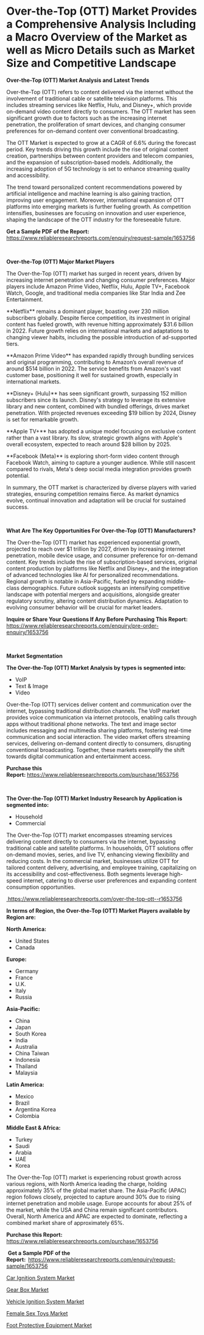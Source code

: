 <p><h1>Over-the-Top (OTT) Market Provides a Comprehensive Analysis Including a Macro Overview of the Market as well as Micro Details such as Market Size and Competitive Landscape</h1></p><p><strong>Over-the-Top (OTT) Market Analysis and Latest Trends</strong></p>
<p><p>Over-the-Top (OTT) refers to content delivered via the internet without the involvement of traditional cable or satellite television platforms. This includes streaming services like Netflix, Hulu, and Disney+, which provide on-demand video content directly to consumers. The OTT market has seen significant growth due to factors such as the increasing internet penetration, the proliferation of smart devices, and changing consumer preferences for on-demand content over conventional broadcasting.</p><p>The OTT Market is expected to grow at a CAGR of 6.6% during the forecast period. Key trends driving this growth include the rise of original content creation, partnerships between content providers and telecom companies, and the expansion of subscription-based models. Additionally, the increasing adoption of 5G technology is set to enhance streaming quality and accessibility. </p><p>The trend toward personalized content recommendations powered by artificial intelligence and machine learning is also gaining traction, improving user engagement. Moreover, international expansion of OTT platforms into emerging markets is further fueling growth. As competition intensifies, businesses are focusing on innovation and user experience, shaping the landscape of the OTT industry for the foreseeable future.</p></p>
<p><strong>Get a Sample PDF of the Report:&nbsp;</strong> <a href="https://www.reliableresearchreports.com/enquiry/request-sample/1653756?utm_campaign=1333&utm_medium=2&utm_source=Github&utm_content=ia&utm_term=27092024&utm_id=over-the-top-ott">https://www.reliableresearchreports.com/enquiry/request-sample/1653756</a></p>
<p>&nbsp;</p>
<p><strong>Over-the-Top (OTT) Major Market Players</strong></p>
<p><p>The Over-the-Top (OTT) market has surged in recent years, driven by increasing internet penetration and changing consumer preferences. Major players include Amazon Prime Video, Netflix, Hulu, Apple TV+, Facebook Watch, Google, and traditional media companies like Star India and Zee Entertainment.</p><p>**Netflix** remains a dominant player, boasting over 230 million subscribers globally. Despite fierce competition, its investment in original content has fueled growth, with revenue hitting approximately $31.6 billion in 2022. Future growth relies on international markets and adaptations to changing viewer habits, including the possible introduction of ad-supported tiers.</p><p>**Amazon Prime Video** has expanded rapidly through bundling services and original programming, contributing to Amazon’s overall revenue of around $514 billion in 2022. The service benefits from Amazon's vast customer base, positioning it well for sustained growth, especially in international markets.</p><p>**Disney+ (Hulu)** has seen significant growth, surpassing 152 million subscribers since its launch. Disney's strategy to leverage its extensive library and new content, combined with bundled offerings, drives market penetration. With projected revenues exceeding $19 billion by 2024, Disney is set for remarkable growth.</p><p>**Apple TV+** has adopted a unique model focusing on exclusive content rather than a vast library. Its slow, strategic growth aligns with Apple's overall ecosystem, expected to reach around $28 billion by 2025.</p><p>**Facebook (Meta)** is exploring short-form video content through Facebook Watch, aiming to capture a younger audience. While still nascent compared to rivals, Meta's deep social media integration provides growth potential.</p><p>In summary, the OTT market is characterized by diverse players with varied strategies, ensuring competition remains fierce. As market dynamics evolve, continual innovation and adaptation will be crucial for sustained success.</p></p>
<p>&nbsp;</p>
<p><strong>What Are The Key Opportunities For Over-the-Top (OTT) Manufacturers?</strong></p>
<p><p>The Over-the-Top (OTT) market has experienced exponential growth, projected to reach over $1 trillion by 2027, driven by increasing internet penetration, mobile device usage, and consumer preference for on-demand content. Key trends include the rise of subscription-based services, original content production by platforms like Netflix and Disney+, and the integration of advanced technologies like AI for personalized recommendations. Regional growth is notable in Asia-Pacific, fueled by expanding middle-class demographics. Future outlook suggests an intensifying competitive landscape with potential mergers and acquisitions, alongside greater regulatory scrutiny, altering content distribution dynamics. Adaptation to evolving consumer behavior will be crucial for market leaders.</p></p>
<p><strong>Inquire or Share Your Questions If Any Before Purchasing This Report:</strong> <a href="https://www.reliableresearchreports.com/enquiry/pre-order-enquiry/1653756?utm_campaign=1333&utm_medium=2&utm_source=Github&utm_content=ia&utm_term=27092024&utm_id=over-the-top-ott">https://www.reliableresearchreports.com/enquiry/pre-order-enquiry/1653756</a></p>
<p>&nbsp;</p>
<p><strong>Market Segmentation</strong></p>
<p><strong>The Over-the-Top (OTT) Market Analysis by types is segmented into:</strong></p>
<p><ul><li>VoIP</li><li>Text & Image</li><li>Video</li></ul></p>
<p><p>Over-the-Top (OTT) services deliver content and communication over the internet, bypassing traditional distribution channels. The VoIP market provides voice communication via internet protocols, enabling calls through apps without traditional phone networks. The text and image sector includes messaging and multimedia sharing platforms, fostering real-time communication and social interaction. The video market offers streaming services, delivering on-demand content directly to consumers, disrupting conventional broadcasting. Together, these markets exemplify the shift towards digital communication and entertainment access.</p></p>
<p><strong>Purchase this Report:&nbsp;</strong><a href="https://www.reliableresearchreports.com/purchase/1653756?utm_campaign=1333&utm_medium=2&utm_source=Github&utm_content=ia&utm_term=27092024&utm_id=over-the-top-ott">https://www.reliableresearchreports.com/purchase/1653756</a></p>
<p>&nbsp;</p>
<p><strong>The Over-the-Top (OTT) Market Industry Research by Application is segmented into:</strong></p>
<p><ul><li>Household</li><li>Commercial</li></ul></p>
<p><p>The Over-the-Top (OTT) market encompasses streaming services delivering content directly to consumers via the internet, bypassing traditional cable and satellite platforms. In households, OTT solutions offer on-demand movies, series, and live TV, enhancing viewing flexibility and reducing costs. In the commercial market, businesses utilize OTT for tailored content delivery, advertising, and employee training, capitalizing on its accessibility and cost-effectiveness. Both segments leverage high-speed internet, catering to diverse user preferences and expanding content consumption opportunities.</p></p>
<p><a href="https://www.reliableresearchreports.com/over-the-top-ott--r1653756?utm_campaign=1333&utm_medium=2&utm_source=Github&utm_content=ia&utm_term=27092024&utm_id=over-the-top-ott">&nbsp;https://www.reliableresearchreports.com/over-the-top-ott--r1653756</a></p>
<p><strong>In terms of Region, the Over-the-Top (OTT) Market Players available by Region are:</strong></p>
<p>
    <p> <strong> North America: </strong>
        <ul>
            <li>United States</li>
            <li>Canada</li>
        </ul>
        </p> 
    <p> <strong> Europe: </strong>
        <ul>
            <li>Germany</li>
            <li>France</li>
            <li>U.K.</li>
            <li>Italy</li>
            <li>Russia</li>
        </ul>
        </p> 
    <p> <strong> Asia-Pacific: </strong>
        <ul>
            <li>China</li>
            <li>Japan</li>
            <li>South Korea</li>
            <li>India</li>
            <li>Australia</li>
            <li>China Taiwan</li>
            <li>Indonesia</li>
            <li>Thailand</li>
            <li>Malaysia</li>
        </ul>
        </p> 
    <p> <strong> Latin America: </strong>
        <ul>
            <li>Mexico</li>
            <li>Brazil</li>
            <li>Argentina Korea</li>
            <li>Colombia</li>
        </ul>
        </p> 
    <p> <strong> Middle East & Africa: </strong>
        <ul>
            <li>Turkey</li>
            <li>Saudi</li>
            <li>Arabia</li>
            <li>UAE</li>
            <li>Korea</li>
        </ul>
    </p>
    </p>
<p><p>The Over-the-Top (OTT) market is experiencing robust growth across various regions, with North America leading the charge, holding approximately 35% of the global market share. The Asia-Pacific (APAC) region follows closely, projected to capture around 30% due to rising internet penetration and mobile usage. Europe accounts for about 25% of the market, while the USA and China remain significant contributors. Overall, North America and APAC are expected to dominate, reflecting a combined market share of approximately 65%.</p></p>
<p><strong>Purchase this Report: </strong><a href="https://www.reliableresearchreports.com/purchase/1653756?utm_campaign=1333&utm_medium=2&utm_source=Github&utm_content=ia&utm_term=27092024&utm_id=over-the-top-ott">https://www.reliableresearchreports.com/purchase/1653756</a></p>
<p>&nbsp;<strong>Get a Sample PDF of the Report:&nbsp;&nbsp;</strong><a href="https://www.reliableresearchreports.com/enquiry/request-sample/1653756?utm_campaign=1333&utm_medium=2&utm_source=Github&utm_content=ia&utm_term=27092024&utm_id=over-the-top-ott">https://www.reliableresearchreports.com/enquiry/request-sample/1653756</a></p>
<p><strong></strong></p>
<p><p><a href="https://www.linkedin.com/pulse/car-ignition-system-market-strategic-insights-product-evolution-weoyc?utm_campaign=1333&utm_medium=2&utm_source=Github&utm_content=ia&utm_term=27092024&utm_id=over-the-top-ott">Car Ignition System Market</a></p><p><a href="https://www.linkedin.com/pulse/gear-box-market-global-regional-analysis-focus-region-country-level-cvnnc?utm_campaign=1333&utm_medium=2&utm_source=Github&utm_content=ia&utm_term=27092024&utm_id=over-the-top-ott">Gear Box Market</a></p><p><a href="https://www.linkedin.com/pulse/global-market-pulse-trends-growth-analysis-vehicle-ignition-o0l8c?utm_campaign=1333&utm_medium=2&utm_source=Github&utm_content=ia&utm_term=27092024&utm_id=over-the-top-ott">Vehicle Ignition System Market</a></p><p><a href="https://issuu.com/reportprime-2/docs/female-sex-toys-market-size-2030.pp_f69a31a44e5154?utm_campaign=1333&utm_medium=2&utm_source=Github&utm_content=ia&utm_term=27092024&utm_id=over-the-top-ott">Female Sex Toys Market</a></p><p><a href="https://issuu.com/reportprime-2/docs/foot-protective-equipment-market-si_9d6d14e3f72847?utm_campaign=1333&utm_medium=2&utm_source=Github&utm_content=ia&utm_term=27092024&utm_id=over-the-top-ott">Foot Protective Equipment Market</a></p></p>